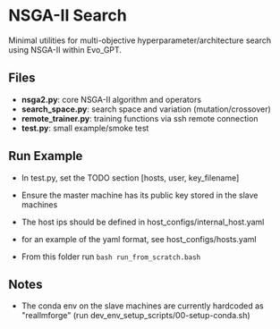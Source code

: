 # NSGA-II Search

Minimal utilities for multi-objective hyperparameter/architecture search using NSGA-II within Evo_GPT.

## Files

- **nsga2.py**: core NSGA-II algorithm and operators
- **search_space.py**: search space and variation (mutation/crossover)
- **remote_trainer.py**: training functions via ssh remote connection
- **test.py**: small example/smoke test

## Run Example

* In test.py, set the TODO section [hosts, user, key_filename]
* Ensure the master machine has its public key stored in the slave machines

* The host ips should be defined in host_configs/internal_host.yaml
* for an example of the yaml format, see host_configs/hosts.yaml

* From this folder run `bash run_from_scratch.bash`

## Notes

* The conda env on the slave machines are currently hardcoded as "reallmforge" (run dev_env_setup_scripts/00-setup-conda.sh)

